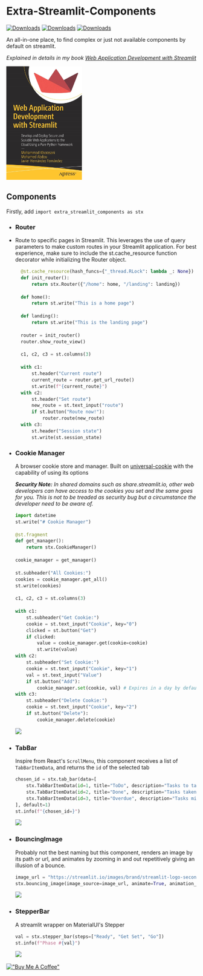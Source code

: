 # Extra-Streamlit-Components

[![Downloads](https://static.pepy.tech/badge/extra-streamlit-components)](https://static.pepy.tech/badge/extra-streamlit-components) 
[![Downloads](https://static.pepy.tech/badge/extra-streamlit-components/month)](https://static.pepy.tech/badge/extra-streamlit-components/month) 
[![Downloads](https://static.pepy.tech/badge/extra-streamlit-components/week)](https://static.pepy.tech/badge/extra-streamlit-components/week) 

An all-in-one place, to find complex or just not available components by default on streamlit.

_Explained in details in my book [Web Application Development with Streamlit](https://amzn.to/3RQZiEa)_

<a href="https://amzn.to/3RQZiEa"><img src="https://raw.githubusercontent.com/mkhorasani/streamlit_authenticator_test/main/Web%20App%20Web%20Dev%20with%20Streamlit%20-%20Cover.png" width="200" height="300"></a> 


## Components

Firstly, add `import extra_streamlit_components as stx`

- ### Router
- Route to specific pages in Streamlit. This leverages the use of query parameters to make custom routes in your Streamlit application. For best experience, make sure to include the st.cache_resource function decorator while initializing the Router object.
  ```python
    @st.cache_resource(hash_funcs={"_thread.RLock": lambda _: None})
    def init_router():
        return stx.Router({"/home": home, "/landing": landing})

    def home():
        return st.write("This is a home page")

    def landing():
        return st.write("This is the landing page")

    router = init_router()
    router.show_route_view()

    c1, c2, c3 = st.columns(3)

    with c1:
        st.header("Current route")
        current_route = router.get_url_route()
        st.write(f"{current_route}")
    with c2:
        st.header("Set route")
        new_route = st.text_input("route")
        if st.button("Route now!"):
            router.route(new_route)
    with c3:
        st.header("Session state")
        st.write(st.session_state)
  ```

- ### Cookie Manager
  A browser cookie store and manager.
  Built on [universal-cookie](https://www.npmjs.com/package/universal-cookie#setname-value-options) with the capability of using its options 

  _**Security Note:** In shared domains such as share.streamlit.io, other web developers can have access to the cookies you set and the same goes for you. This is not to be treaded as security bug but a circumstance the developer need to be aware of._
  
    ```python
    import datetime
    st.write("# Cookie Manager")

    @st.fragment
    def get_manager():
        return stx.CookieManager()

    cookie_manager = get_manager()

    st.subheader("All Cookies:")
    cookies = cookie_manager.get_all()
    st.write(cookies)

    c1, c2, c3 = st.columns(3)

    with c1:
        st.subheader("Get Cookie:")
        cookie = st.text_input("Cookie", key="0")
        clicked = st.button("Get")
        if clicked:
            value = cookie_manager.get(cookie=cookie)
            st.write(value)
    with c2:
        st.subheader("Set Cookie:")
        cookie = st.text_input("Cookie", key="1")
        val = st.text_input("Value")
        if st.button("Add"):
            cookie_manager.set(cookie, val) # Expires in a day by default
    with c3:
        st.subheader("Delete Cookie:")
        cookie = st.text_input("Cookie", key="2")
        if st.button("Delete"):
            cookie_manager.delete(cookie)
    ```

  ![](Demo_Assets/cookie_manager.gif)

- ### TabBar
  Inspire from React's `ScrollMenu`, this component receives a list of `TabBarItemData`, and returns the `id` of the
  selected tab
  ```python
  chosen_id = stx.tab_bar(data=[
      stx.TabBarItemData(id=1, title="ToDo", description="Tasks to take care of"),
      stx.TabBarItemData(id=2, title="Done", description="Tasks taken care of"),
      stx.TabBarItemData(id=3, title="Overdue", description="Tasks missed out"),
  ], default=1)
  st.info(f"{chosen_id=}")
  ```

  ![](Demo_Assets/tab_bar.gif)

- ### BouncingImage
  Probably not the best naming but this component, renders an image by its path or url, and animates by zooming in and
  out repetitively giving an illusion of a bounce.

  ```python
  image_url = "https://streamlit.io/images/brand/streamlit-logo-secondary-colormark-darktext.svg"
  stx.bouncing_image(image_source=image_url, animate=True, animation_time=1500, height=200, width=600)
  ```
  ![](Demo_Assets/bouncing_images.gif)

- ### StepperBar
  A streamlit wrapper on MaterialUI's Stepper

  ```python
  val = stx.stepper_bar(steps=["Ready", "Get Set", "Go"])
  st.info(f"Phase #{val}")
  ```
  ![](Demo_Assets/stepper_bar_demo.gif)



[!["Buy Me A Coffee"](https://www.buymeacoffee.com/assets/img/custom_images/orange_img.png)](https://www.buymeacoffee.com/mohamed512)
